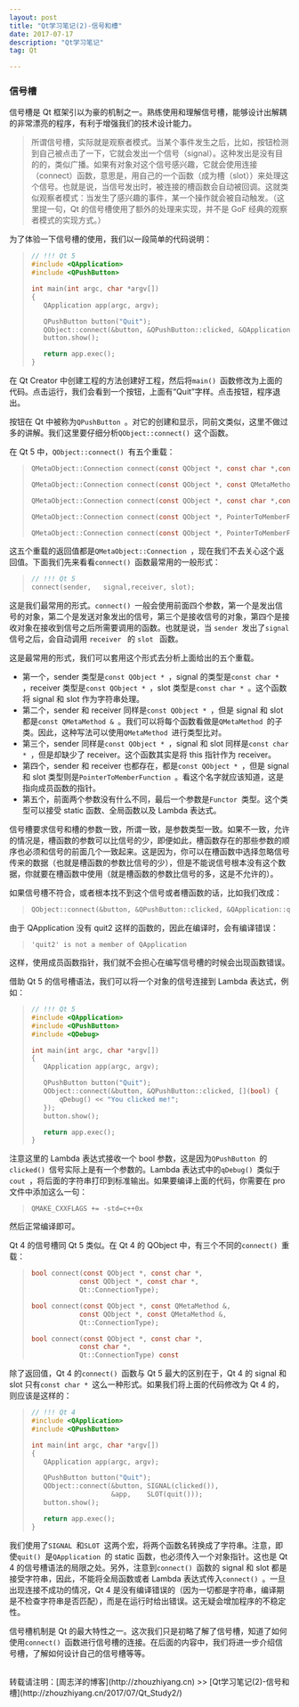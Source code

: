 ```yaml
---
layout: post
title: "Qt学习笔记(2)-信号和槽"
date: 2017-07-17 
description: "Qt学习笔记"
tag: Qt 

---
```



### 信号槽

信号槽是 Qt 框架引以为豪的机制之一。熟练使用和理解信号槽，能够设计出解耦的非常漂亮的程序，有利于增强我们的技术设计能力。

>所谓信号槽，实际就是观察者模式。当某个事件发生之后，比如，按钮检测到自己被点击了一下，它就会发出一个信号（signal）。这种发出是没有目的的，类似广播。如果有对象对这个信号感兴趣，它就会使用连接（connect）函数，意思是，用自己的一个函数（成为槽（slot））来处理这个信号。也就是说，当信号发出时，被连接的槽函数会自动被回调。这就类似观察者模式：当发生了感兴趣的事件，某一个操作就会被自动触发。（这里提一句，Qt 的信号槽使用了额外的处理来实现，并不是 GoF 经典的观察者模式的实现方式。）
>

为了体验一下信号槽的使用，我们以一段简单的代码说明：

>```c
>// !!! Qt 5
>#include <QApplication>
>#include <QPushButton>
>
>int main(int argc, char *argv[])
>{
>    QApplication app(argc, argv);
>
>    QPushButton button("Quit");
>    QObject::connect(&button, &QPushButton::clicked, &QApplication::quit);
>    button.show();
>
>    return app.exec();
>}
>```
>

在 Qt Creator 中创建工程的方法创建好工程，然后将`main() `函数修改为上面的代码。点击运行，我们会看到一个按钮，上面有“Quit”字样。点击按钮，程序退出。

按钮在 Qt 中被称为`QPushButton `。对它的创建和显示，同前文类似，这里不做过多的讲解。我们这里要仔细分析`QObject::connect() `这个函数。

在 Qt 5 中，`QObject::connect() `有五个重载：

>```c
>QMetaObject::Connection connect(const QObject *, const char *,const QObject *, const char *,Qt::ConnectionType);
>
>QMetaObject::Connection connect(const QObject *, const QMetaMethod &,const QObject *, const QMetaMethod &,Qt::ConnectionType);
>
>QMetaObject::Connection connect(const QObject *, const char *,const char *,Qt::ConnectionType) const;
>
>QMetaObject::Connection connect(const QObject *, PointerToMemberFunction,const QObject *, PointerToMemberFunction,Qt::ConnectionType)
>
>QMetaObject::Connection connect(const QObject *, PointerToMemberFunction,Functor);
>```
>

这五个重载的返回值都是`QMetaObject::Connection `，现在我们不去关心这个返回值。下面我们先来看看`connect() `函数最常用的一般形式：

>```c
>// !!! Qt 5
>connect(sender,   signal,receiver, slot);
>```
>

这是我们最常用的形式。`connect() `一般会使用前面四个参数，第一个是发出信号的对象，第二个是发送对象发出的信号，第三个是接收信号的对象，第四个是接收对象在接收到信号之后所需要调用的函数。也就是说，当 `sender `发出了` signal ` 信号之后，会自动调用 `receiver ` 的 `slot ` 函数。

这是最常用的形式，我们可以套用这个形式去分析上面给出的五个重载。

* 第一个，sender 类型是`const QObject * `，signal 的类型是`const char * `，receiver 类型是`const QObject * `，slot 类型是`const char * `。这个函数将 signal 和 slot 作为字符串处理。
* 第二个，sender 和 receiver 同样是`const QObject * `，但是 signal 和 slot 都是`const QMetaMethod & `。我们可以将每个函数看做是`QMetaMethod `的子类。因此，这种写法可以使用`QMetaMethod `进行类型比对。
* 第三个，sender 同样是`const QObject * `，signal 和 slot 同样是`const char * `，但是却缺少了 receiver。这个函数其实是将 this 指针作为 receiver。
* 第四个，sender 和 receiver 也都存在，都是`const QObject * `，但是 signal 和 slot 类型则是`PointerToMemberFunction `。看这个名字就应该知道，这是指向成员函数的指针。
* 第五个，前面两个参数没有什么不同，最后一个参数是`Functor `类型。这个类型可以接受 static 函数、全局函数以及 Lambda 表达式。

信号槽要求信号和槽的参数一致，所谓一致，是参数类型一致。如果不一致，允许的情况是，槽函数的参数可以比信号的少，即便如此，槽函数存在的那些参数的顺序也必须和信号的前面几个一致起来。这是因为，你可以在槽函数中选择忽略信号传来的数据（也就是槽函数的参数比信号的少），但是不能说信号根本没有这个数据，你就要在槽函数中使用（就是槽函数的参数比信号的多，这是不允许的）。

如果信号槽不符合，或者根本找不到这个信号或者槽函数的话，比如我们改成：

>```c
>QObject::connect(&button, &QPushButton::clicked, &QApplication::quit2);
>```
>

由于 QApplication 没有 quit2 这样的函数的，因此在编译时，会有编译错误：

>```
>'quit2' is not a member of QApplication
>```
>

这样，使用成员函数指针，我们就不会担心在编写信号槽的时候会出现函数错误。

借助 Qt 5 的信号槽语法，我们可以将一个对象的信号连接到 Lambda 表达式，例如：

>```c
>// !!! Qt 5
>#include <QApplication>
>#include <QPushButton>
>#include <QDebug>
>
>int main(int argc, char *argv[])
>{
>    QApplication app(argc, argv);
>
>    QPushButton button("Quit");
>    QObject::connect(&button, &QPushButton::clicked, [](bool) {
>        qDebug() << "You clicked me!";
>    });
>    button.show();
>
>    return app.exec();
>}
>```
>

注意这里的 Lambda 表达式接收一个 bool 参数，这是因为`QPushButton `的`clicked() `信号实际上是有一个参数的。Lambda 表达式中的`qDebug() `类似于`cout `，将后面的字符串打印到标准输出。如果要编译上面的代码，你需要在 pro 文件中添加这么一句：

>```
>QMAKE_CXXFLAGS += -std=c++0x
>```
>

然后正常编译即可。

Qt 4 的信号槽同 Qt 5 类似。在 Qt 4 的 QObject 中，有三个不同的`connect() `重载：

>```c
>bool connect(const QObject *, const char *,
>             const QObject *, const char *,
>             Qt::ConnectionType);
>
>bool connect(const QObject *, const QMetaMethod &,
>             const QObject *, const QMetaMethod &,
>             Qt::ConnectionType);
>
>bool connect(const QObject *, const char *,
>             const char *,
>             Qt::ConnectionType) const
>```
>

除了返回值，Qt 4 的`connect() `函数与 Qt 5 最大的区别在于，Qt 4 的 signal 和 slot 只有`const char * `这么一种形式。如果我们将上面的代码修改为 Qt 4 的，则应该是这样的：

>```c
>// !!! Qt 4
>#include <QApplication>
>#include <QPushButton>
>
>int main(int argc, char *argv[])
>{
>    QApplication app(argc, argv);
>
>    QPushButton button("Quit");
>    QObject::connect(&button, SIGNAL(clicked()),
>                     &app,    SLOT(quit()));
>    button.show();
>
>    return app.exec();
>}
>```
>

我们使用了`SIGNAL `和`SLOT `这两个宏，将两个函数名转换成了字符串。注意，即使`quit() `是`QApplication `的 static 函数，也必须传入一个对象指针。这也是 Qt 4 的信号槽语法的局限之处。另外，注意到`connect() `函数的 signal 和 slot 都是接受字符串，因此，不能将全局函数或者 Lambda 表达式传入`connect() `。一旦出现连接不成功的情况，Qt 4 是没有编译错误的（因为一切都是字符串，编译期是不检查字符串是否匹配），而是在运行时给出错误。这无疑会增加程序的不稳定性。

信号槽机制是 Qt 的最大特性之一。这次我们只是初略了解了信号槽，知道了如何使用`connect() `函数进行信号槽的连接。在后面的内容中，我们将进一步介绍信号槽，了解如何设计自己的信号槽等等。


<br>
转载请注明：[周志洋的博客](http://zhouzhiyang.cn) >> [Qt学习笔记(2)-信号和槽](http://zhouzhiyang.cn/2017/07/Qt_Study2/) 
